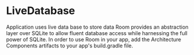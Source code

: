 # LiveDatabase
Application uses live data base to store data
Room provides an abstraction layer over SQLite to allow fluent database access while harnessing the full power of SQLite.
In order to use Room in your app, add the Architecture Components artifacts to your app's build.gradle file.
